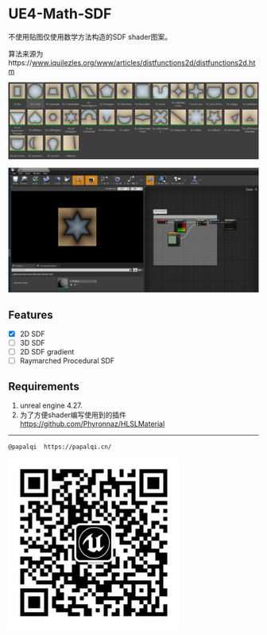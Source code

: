 

# UE4-Math-SDF

不使用贴图仅使用数学方法构造的SDF shader图案。

算法来源为https://www.iquilezles.org/www/articles/distfunctions2d/distfunctions2d.htm

![](./Picture/P1.png)

![](./Picture/P2.png)

## Features
- [x] 2D SDF 
- [ ] 3D SDF 
- [ ] 2D SDF gradient
- [ ]  Raymarched Procedural SDF 
## Requirements

1. unreal engine 4.27.
2. 为了方便shader编写使用到的插件 https://github.com/Phyronnaz/HLSLMaterial

--- 
    @papalqi  https://papalqi.cn/

![](./Picture/P3.jpg)
